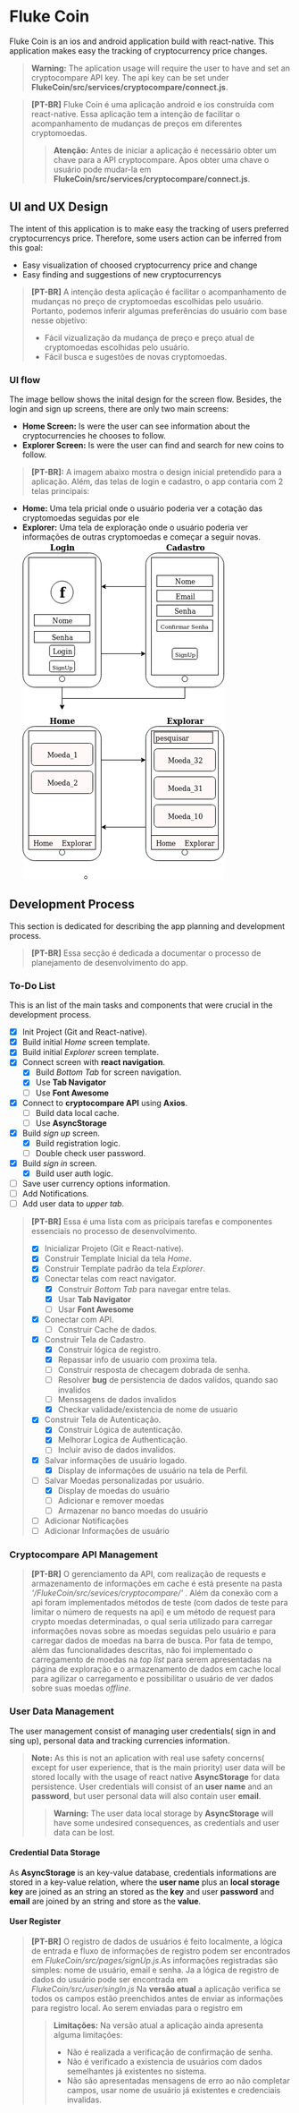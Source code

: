 # Fluke Coin

Fluke Coin is an ios and android application build with react-native. This application makes easy the tracking of cryptocurrency price changes.
>__Warning:__ The aplication usage will require the user to have and set an cryptocompare API key. The api key can be set under __FlukeCoin/src/services/cryptocompare/connect.js__.

> __[PT-BR]__ 
> Fluke Coin é uma aplicação android e ios construída com react-native. Essa aplicação tem a intenção  de facilitar o acompanhamento de mudanças de preços em diferentes cryptomoedas.
>> __Atenção:__ Antes de iniciar a aplicação é necessário obter um chave para a API cryptocompare. Apos obter uma chave o usuário pode mudar-la em __FlukeCoin/src/services/cryptocompare/connect.js__.

## UI and UX Design

The intent of this application is to make easy the tracking of users preferred cryptocurrencys price. Therefore, some users action can be inferred from this goal:
- Easy visualization of choosed cryptocurrency price and change
- Easy finding and suggestions of new cryptocurrencys 
> __[PT-BR]__ 
> A intenção desta aplicação é facilitar o acompanhamento de mudanças no preço de cryptomoedas escolhidas pelo usuário. Portanto, podemos inferir algumas preferências do usuário com base nesse objetivo:
>- Fácil vizualização da mudança de preço e preço atual de cryptomoedas escolhidas pelo usuário.
>- Fácil busca e sugestões de novas cryptomoedas.

### UI flow
The image bellow shows the inital design for the screen flow. Besides, the login and sign up screens, there are only two main screens:
- __Home Screen:__ Is were  the user can see information about the cryptocurrencies he chooses to follow.
- __Explorer Screen:__ Is were the user can find and search for new coins to follow.
>__[PT-BR]:__
>A imagem abaixo mostra o design inicial pretendido para a aplicação. Além, das telas de login e cadastro, o app contaria com 2 telas principais:
- __Home:__ Uma tela pricial onde o usuário poderia ver a cotação das cryptomoedas seguidas por ele
- __Explorer:__ Uma tela de exploração onde o usuário poderia ver informações de outras cryptomoedas e começar a seguir novas.
![Screen flow](/imgs/flukeCoin.png)


## Development Process
This section is dedicated for describing the app planning and development process.
>__[PT-BR]__ 
>Essa secção é dedicada a documentar o processo de planejamento de desenvolvimento do app.

### To-Do List
This is an list of the main tasks and components that were crucial in the development process.
- [x] Init Project (Git and React-native).
- [x] Build initial _Home_ screen template.
- [x] Build initial _Explorer_ screen template.
- [x] Connect screen with __react navigation__.
    - [x] Build _Bottom Tab_ for screen navigation.
    - [x] Use __Tab Navigator__
    - [ ] Use __Font Awesome__
- [x] Connect to __cryptocompare API__ using __Axios__.
    - [ ] Build data local cache.
    - [ ] Use __AsyncStorage__
- [x] Build _sign up_ screen.
    - [x] Build registration logic.
    - [ ] Double check user password.
- [x] Build _sign in_ screen.
    - [x] Build user auth logic.
- [ ] Save user currency options information.
- [ ] Add Notifications.
- [ ] Add user data to _upper tab_.
>__[PT-BR]__ 
> Essa é uma lista com as pricipais tarefas e componentes essenciais no processo de desenvolvimento.
>- [x] Inicializar Projeto (Git e React-native).
>- [x] Construir Template Inicial da tela _Home_.
>- [x] Construir Template padrão da tela _Explorer_.
>- [x] Conectar telas com react navigator.
>   - [x] Construir _Bottom Tab_ para navegar entre telas.
>   - [x] Usar __Tab Navigator__
>   - [ ] Usar __Font Awesome__
>- [x] Conectar com API.
>   - [ ] Construir Cache de dados.
>- [x] Construir Tela de Cadastro.
>   - [x] Construir lógica de registro.
>   - [x] Repassar info de usuario com proxima tela.
>   - [ ] Construir resposta de checagem dobrada de senha.
>   - [ ] Resolver __bug__ de persistencia de dados validos, quando sao invalidos
>   - [ ] Menssagens de dados invalidos
>   - [x] Checkar validade/existencia de nome de usuario
>- [x] Construir Tela de Autenticação.
>   - [x] Construir Lógica de autenticação.
>   - [x] Melhorar Logica de Authenticação.
>   - [ ] Incluir aviso de dados invalidos.
>- [x] Salvar informações de usuário logado.
>   - [x] Display de informações de usuário na tela de Perfil.
>- [ ] Salvar Moedas personalizadas por usuário.
>   - [x] Display de moedas do usuário
>   - [ ] Adicionar e remover moedas
>   - [ ] Armazenar no banco moedas do usuário
>- [ ] Adicionar Notificações
>- [ ] Adicionar Informações de usuário


### Cryptocompare API Management
>__[PT-BR]__ O gerenciamento da API, com realização de requests e armazenamento de informações em cache é está presente na pasta _'/FlukeCoin/src/sevices/cryptocompare/'_ . Além da conexão com a api foram implementados métodos de teste (com dados de teste para limitar o número de requests na api) e um método de request para crypto moedas determinadas, o qual seria utilizado para carregar informações novas sobre as moedas seguidas pelo usuário e para carregar dados de moedas na barra de busca.
>Por fata de tempo, além das funcionalidades descritas, não foi implementado o carregamento de moedas na _top list_ para serem apresentadas na página de exploração e o armazenamento de dados em cache local para agilizar o carregamento e possibilitar o usuário de ver dados sobre suas moedas _offline_.

### User Data Management
The user management consist of managing user credentials( sign in and sing up), personal data and tracking currencies information. 
> __Note:__ As this is not an aplication with real use safety concerns( except for user experience, that is the main priority) user data will be stored locally with the usage of react native __AsyncStorage__ for data persistence.
User credentials will consist of an __user name__ and an __password__, but user personal data will also contain user __email__.
>> __Warning:__ The user data local storage by __AsyncStorage__ will have some undesired consequences, as credentials and user data can be lost.

#### Credential Data Storage
As __AsyncStorage__ is an key-value database, credentials informations are stored in a key-value relation, where the __user name__ plus an __local storage key__ are joined as an string an stored as the __key__ and user __password__ and __email__ are joined by an string and store as the __value__.

#### User Register
>__[PT-BR]__ O registro de dados de usuários é feito localmente, a lógica de entrada e fluxo de informações de registro podem ser encontrados em _FlukeCoin/src/pages/signUp.js_.As informações registradas são simples: nome de usuário, email e senha. Ja a lógica de registro de dados do usuário pode ser encontrada em _FlukeCoin/src/user/singIn.js_
Na __versão atual__ a aplicação verifica se todos os campos estão preenchidos antes de enviar as informações para registro local. Ao serem enviadas para o registro em
>>__Limitações:__ Na versão atual a aplicação ainda apresenta alguma limitações:
>>- Não é realizada a verificação de confirmação de senha.
>>- Não é verificado a existencia de usuários com dados semelhantes já existentes no sistema.
>>- Não são apresentadas mensagens de erro ao não completar campos, usar nome de usuário já existentes e credenciais invalidas.

